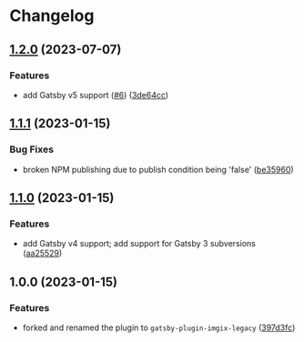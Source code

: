 # Changelog

## [1.2.0](https://github.com/arsinclair/gatsby-plugin-imgix-legacy/compare/v1.1.1...v1.2.0) (2023-07-07)


### Features

* add Gatsby v5 support ([#6](https://github.com/arsinclair/gatsby-plugin-imgix-legacy/issues/6)) ([3de64cc](https://github.com/arsinclair/gatsby-plugin-imgix-legacy/commit/3de64ccd56621c421a9ac2590d51e8383f5152da))

## [1.1.1](https://github.com/arsinclair/gatsby-plugin-imgix-legacy/compare/v1.1.0...v1.1.1) (2023-01-15)


### Bug Fixes

* broken NPM publishing due to publish condition being 'false' ([be35960](https://github.com/arsinclair/gatsby-plugin-imgix-legacy/commit/be35960637a1ca40dd9022785bf414cf118b2c97))

## [1.1.0](https://github.com/arsinclair/gatsby-plugin-imgix-legacy/compare/v1.0.0...v1.1.0) (2023-01-15)


### Features

* add Gatsby v4 support; add support for Gatsby 3 subversions ([aa25529](https://github.com/arsinclair/gatsby-plugin-imgix-legacy/commit/aa25529122066ab5435543790a8c42d0636bd2de))

## 1.0.0 (2023-01-15)


### Features

* forked and renamed the plugin to `gatsby-plugin-imgix-legacy` ([397d3fc](https://github.com/arsinclair/gatsby-plugin-imgix-legacy/commit/397d3fca20821ae94f0383adf4198eaa96a0b9d8))
